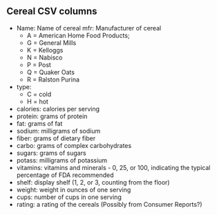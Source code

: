 ## Cereal CSV columns

- Name: Name of cereal
mfr: Manufacturer of cereal
  - A = American Home Food Products;
  - G = General Mills
  - K = Kelloggs
  - N = Nabisco
  - P = Post
  - Q = Quaker Oats
  - R = Ralston Purina
- type:
  - C = cold
  - H = hot
- calories: calories per serving
- protein: grams of protein
- fat: grams of fat
- sodium: milligrams of sodium
- fiber: grams of dietary fiber
- carbo: grams of complex carbohydrates
- sugars: grams of sugars
- potass: milligrams of potassium
- vitamins: vitamins and minerals - 0, 25, or 100, indicating the typical percentage of FDA recommended
- shelf: display shelf (1, 2, or 3, counting from the floor)
- weight: weight in ounces of one serving
- cups: number of cups in one serving
- rating: a rating of the cereals (Possibly from Consumer Reports?)